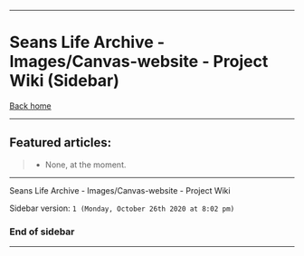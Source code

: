 
***

# Seans Life Archive - Images/Canvas-website - Project Wiki (Sidebar)

[Back home](https://github.com/seanpm2001/SeansLifeArchive_Images_Canvas-website/wiki/)

***

## Featured articles:

> * None, at the moment.

***

Seans Life Archive - Images/Canvas-website - Project Wiki

Sidebar version: `1 (Monday, October 26th 2020 at 8:02 pm)`

### End of sidebar

***

